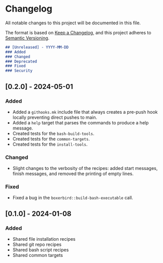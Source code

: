 # Changelog

All notable changes to this project will be documented in this file.

The format is based on [Keep a Changelog](https://keepachangelog.com/en/1.0.0/),
and this project adheres to [Semantic Versioning](https://semver.org/spec/v2.0.0.html).

```markdown
## [Unreleased] - YYYY-MM-DD
### Added
### Changed
### Deprecated
### Fixed
### Security
```

## [0.2.0] - 2024-05-01

### Added
- Added a `githooks.mk` include file that always creates a pre-push hook locally
  preventing direct pushes to main.
- Added a `help` target that parses the commands to produce a help message.
- Created tests for the `bash-build-tools`.
- Created tests for the `common-targets`.
- Created tests for the `install-tools`.
### Changed
- Slight changes to the verbosity of the recipes: added start messages, finish messages,
  and removed the printing of empty lines.
### Fixed
- Fixed a bug in the `boxerbird::build-bash-executable` call.

## [0.1.0] - 2024-01-08

### Added
- Shared file installation recipes
- Shared git repo recipes
- Shared bash script recipes
- Shared common targets
